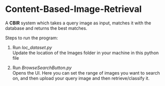 # Content-Based-Image-Retrieval
A <b>CBIR</b> system which takes a query image as input, matches it with the database and returns the best matches.

Steps to run the program:

1. Run <i>loc_dataset.py</i><br>
Update the location of the Images folder in your machine in this python file

2. Run <i>BrowseSearchButton.py</i><br>
Opens the UI. Here you can set the range of images you want to search on, and then upload your query image and then retrieve/classify it.  
